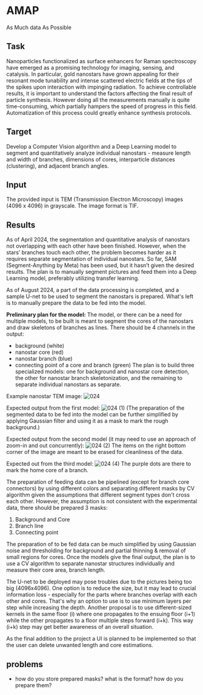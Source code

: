 # AMAP
As Much data As Possible

## Task


 Nanoparticles functionalized as surface enhancers for Raman spectroscopy have emerged as a promising technology for imaging, sensing, and catalysis. In particular, gold nanostars have grown appealing for their resonant mode tunability and intense scattered electric fields at the tips of the spikes upon interaction with impinging radiation. To achieve controllable results, it is important to understand the factors affecting the final result of particle synthesis. However doing all the measurements manually is quite time-consuming, which partially hampers the speed of progress in this field. Automatization of this process could greatly enhance synthesis protocols. 

## Target


 Develop a Computer Vision algorithm and a Deep Learning model to segment and quantitatively analyze individual nanostars - measure length and width of branches, dimensions of cores, interparticle distances (clustering),  and adjacent branch angles. 

## Input


 The provided input is TEM (Transmission Electron Microscopy) images (4096 x 4096) in grayscale. The image format is TIF.


## Results


As of April 2024, the segmentation and quantitative analysis of nanostars not overlapping with each other have been finished. However, when the stars’ branches touch each other, the problem becomes harder as it requires separate segmentation of individual nanostars. So far, SAM (Segment-Anything by Meta) has been used, but it hasn’t given the desired results. The plan is to manually segment pictures and feed them into a Deep Learning model, preferably utilizing transfer learning.

As of August 2024, a part of the data processing is completed, and a sample U-net to be used to segment the nanostars is prepared. What's left is to manually prepare the data to be fed into the model. 

**Preliminary plan for the model:**
The model, or there can be a need for multiple models, to be built is meant to segment the cores of the nanostars and draw skeletons of branches as lines. There should be 4 channels in the output:
 - background (white)
 - nanostar core (red)
 - nanostar branch (blue)
 - connecting point of a core and branch (green)
The plan is to build three specialized models: one for background and nanostar core detection, the other for nanostar branch skeletonization, and the remaining to separate individual nanostars as separate.

Example nanostar TEM image:
![024](https://github.com/user-attachments/assets/8276bb77-12b7-4321-97b8-a17734d77ba4)

Expected output from the first model:
![024 (1)](https://github.com/user-attachments/assets/22ca5d6c-7640-4677-9517-a59756fd2455)
(The preparation of the segmented data to be fed into the model can be further simplified by applying Gaussian filter and using it as a mask to mark the rough background.)

Expected output from the second model (it may need to use an approach of zoom-in and out concurrently):
![024 (2)](https://github.com/user-attachments/assets/5a3f8943-9797-4d01-98e6-6ca707c7bd17)
The items on the right bottom corner of the image are meant to be erased for cleanliness of the data.

Expected out from the third model:
![024 (4)](https://github.com/user-attachments/assets/1f2fa5dc-3962-4ef3-8f2d-3258313a5597)
The purple dots are there to mark the home core of a branch.

The preparation of feeding data can be pipelined (except for branch core connectors) by using different colors and separating different masks by CV algorithm given the assumptions that different segment types don't cross each other. However, the assumption is not consistent with the experimental data, there should be prepared 3 masks:
 1. Background and Core
 2. Branch line
 3. Connecting point

The preparation of to be fed data can be much simplified by using Gaussian noise and thresholding for background and partial thinning & removal of small regions for cores.
Once the models give the final output, the plan is to use a CV algorithm to separate nanostar structures individually and measure their core area, branch length.

The U-net to be deployed may pose troubles due to the pictures being too big (4096x4096). One option is to reduce the size, but it may lead to crucial information loss - especially for the parts where branches overlap with each other and cores. That's why an option to use is to use minimum layers per step while increasing the depth. Another proposal is to use different-sized kernels in the same floor (i) where one propagates to the ensuing floor (i+1) while the other propagates to a floor multiple steps forward (i+k). This way (i+k) step may get better awareness of an overall situation.

As the final addition to the project a UI is planned to be implemented so that the user can delete unwanted length and core estimations.

## problems
- how do you store prepared masks? what is the format? how do you prepare them?
